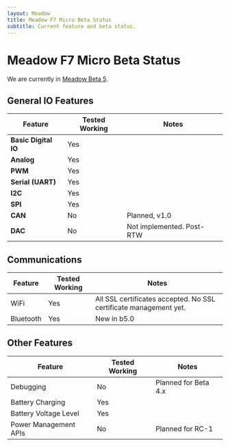 ```yaml
---
layout: Meadow
title: Meadow F7 Micro Beta Status
subtitle: Current feature and beta status.
---
```


# Meadow F7 Micro Beta Status

We are currently in [Meadow Beta 5](/Meadow/Release_Notes/Beta5/).

## General IO Features

| Feature              | Tested Working      | Notes                             |
|----------------------|---------------------|-----------------------------------|
| **Basic Digital IO** | Yes | |
| **Analog**           | Yes | |
| **PWM**              | Yes | |
| **Serial (UART)**    | Yes | |
| **I2C**              | Yes | |
| **SPI**              | Yes | |
| **CAN**              | No | Planned, v1.0 |
| **DAC**              | No | Not implemented. Post-RTW |


## Communications

| Feature          | Tested Working      | Notes                             |
|------------------|---------------------|-----------------------------------|
| WiFi	| Yes | All SSL certificates accepted. No SSL certificate management yet. |
| Bluetooth | Yes | New in b5.0 |

## Other Features

| Feature          | Tested Working      | Notes                             |
|------------------|---------------------|-----------------------------------|
| Debugging        | No                  | Planned for Beta 4.x               |
| Battery Charging  | Yes | |
| Battery Voltage Level | Yes | |
| Power Management APIs | No | Planned for RC-1 |
